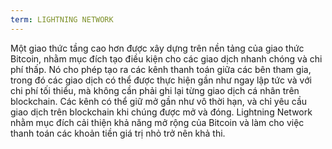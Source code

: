 ```yaml
---
term: LIGHTNING NETWORK
---
```


Một giao thức tầng cao hơn được xây dựng trên nền tảng của giao thức Bitcoin, nhằm mục đích tạo điều kiện cho các giao dịch nhanh chóng và chi phí thấp. Nó cho phép tạo ra các kênh thanh toán giữa các bên tham gia, trong đó các giao dịch có thể được thực hiện gần như ngay lập tức và với chi phí tối thiểu, mà không cần phải ghi lại từng giao dịch cá nhân trên blockchain. Các kênh có thể giữ mở gần như vô thời hạn, và chỉ yêu cầu giao dịch trên blockchain khi chúng được mở và đóng. Lightning Network nhằm mục đích cải thiện khả năng mở rộng của Bitcoin và làm cho việc thanh toán các khoản tiền giá trị nhỏ trở nên khả thi.